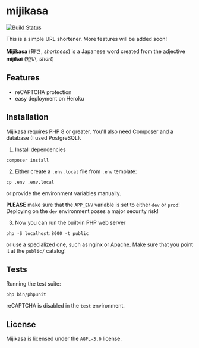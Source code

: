 # mijikasa

[![Build Status](https://travis-ci.com/karmek-k/mijikasa.svg?branch=master)](https://travis-ci.com/karmek-k/mijikasa)

This is a simple URL shortener. More features will be added soon!

**Mijikasa** (短さ, *shortness*) is a Japanese word
created from the adjective **mijikai** (短い, *short*)

## Features

- reCAPTCHA protection
- easy deployment on Heroku

## Installation

Mijikasa requires PHP 8 or greater.
You'll also need Composer and a database (I used PostgreSQL).

1. Install dependencies

`composer install`

2. Either create a `.env.local` file from `.env` template:

`cp .env .env.local`

or provide the environment variables manually.

**PLEASE** make sure that the `APP_ENV` variable
is set to either `dev` or `prod`!
Deploying on the `dev` environment poses a major security risk!

3. Now you can run the built-in PHP web server

`php -S localhost:8000 -t public`

or use a specialized one, such as nginx or Apache.
Make sure that you point it at the `public/` catalog!

## Tests

Running the test suite:

`php bin/phpunit`

reCAPTCHA is disabled in the `test` environment.

## License

Mijikasa is licensed under the `AGPL-3.0` license.